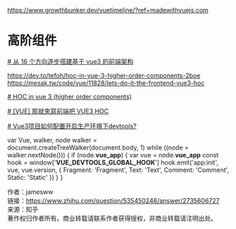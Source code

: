 https://www.growthbunker.dev/vuetimeline/?ref=madewithvuejs.com
# 高阶组件


[# 从 16 个方向逐步搭建基于 vue3 的前端架构](https://juejin.cn/post/7025524870842679310)

https://dev.to/tefoh/hoc-in-vue-3-higher-order-components-2boe
https://mesak.tw/code/vue/11828/lets-do-it-the-frontend-vue3-hoc


[# HOC in vue 3 (higher order components)](https://dev.to/tefoh/hoc-in-vue-3-higher-order-components-2boe)

[# [VUE] 那就來寫前端吧 VUE3 HOC](https://mesak.tw/code/vue/11828/lets-do-it-the-frontend-vue3-hoc)






[# Vue3项目如何配置开启生产环境下devtools?](https://www.zhihu.com/question/535450246)





var Vue, walker, node walker = document.createTreeWalker(document.body, 1) while ((node = walker.nextNode())) { if (node.__vue_app__) { var vue = node.__vue_app__ const hook = window['__VUE_DEVTOOLS_GLOBAL_HOOK__'] hook.emit('app:init', vue, vue.version, { Fragment: 'Fragment', Text: 'Text', Comment: 'Comment', Static: 'Static' }) } }

  
  
作者：jamesww  
链接：https://www.zhihu.com/question/535450246/answer/2735606727  
来源：知乎  
著作权归作者所有。商业转载请联系作者获得授权，非商业转载请注明出处。